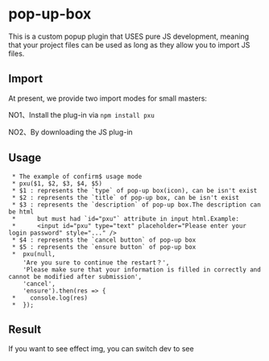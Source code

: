 # pop-up-box
This is a custom popup plugin that USES pure JS development, meaning that your project files can be used as long as they allow you to import JS files.

## Import
At present, we provide two import modes for small masters:

NO1、Install the plug-in via `npm install pxu`

NO2、By downloading the JS plug-in

## Usage
```
 * The example of confirm$ usage mode
 * pxu($1, $2, $3, $4, $5)
 * $1 : represents the `type` of pop-up box(icon), can be isn't exist
 * $2 : represents the `title` of pop-up box, can be isn't exist
 * $3 : represents the `description` of pop-up box.The description can be html
 *      but must had `id="pxu"` attribute in input html.Example:
 *      <input id="pxu" type="text" placeholder="Please enter your login password" style="..." />
 * $4 : represents the `cancel button` of pop-up box
 * $5 : represents the `ensure button` of pop-up box
 *  pxu(null,
    'Are you sure to continue the restart？',
    'Please make sure that your information is filled in correctly and cannot be modified after submission',
    'cancel',
    'ensure').then(res => {
 *    console.log(res)
 *  });
```

## Result
If you want to see effect img, you can switch dev to see
